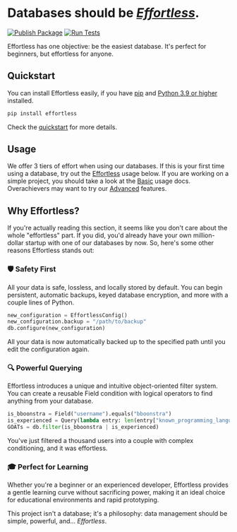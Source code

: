 # Databases should be [_Effortless_](https://bboonstra.dev/effortless/).

[![Publish Package](https://github.com/bboonstra/effortless/actions/workflows/publish.yml/badge.svg?branch=main)](https://github.com/bboonstra/effortless/actions/workflows/publish.yml)
[![Run Tests](https://github.com/bboonstra/effortless/actions/workflows/test.yml/badge.svg?branch=main)](https://github.com/bboonstra/effortless/actions/workflows/test.yml)

Effortless has one objective: be the easiest database.
It's perfect for beginners, but effortless for anyone.

## Quickstart

You can install Effortless easily, if you have
[pip](https://pip.pypa.io/en/stable/installation/) and
[Python 3.9 or higher](https://www.python.org/downloads/) installed.

```bash
pip install effortless
```

Check the [quickstart](https://effortless.bboonstra.dev/docs/quickstart.html) for more details.

## Usage

We offer 3 tiers of effort when using our databases. If this is your first time
using a database, try out the [Effortless](https://effortless.bboonstra.dev/docs/effortless-usage.html) usage below.
If you are working on a simple project, you should take a look at the
[Basic](https://effortless.bboonstra.dev/docs/basic-usage.html) usage docs.
Overachievers may want to try our [Advanced](https://effortless.bboonstra.dev/docs/advanced-usage.html) features.

## Why Effortless?

If you're actually reading this section, it seems like you don't care about the whole "effortless" part. If you did, you'd already have your own million-dollar startup with one of our databases by now. So, here's some other reasons Effortless stands out:

### 🛡️ Safety First

All your data is safe, lossless, and locally stored by default. You can begin persistent, automatic backups, keyed database encryption, and more with a couple lines of Python.

```py
new_configuration = EffortlessConfig()
new_configuration.backup = "/path/to/backup"
db.configure(new_configuration)
```

All your data is now automatically backed up to the specified path until you edit the configuration again.

### 🔍 Powerful Querying

Effortless introduces a unique and intuitive object-oriented filter system. You can create a reusable Field condition with logical operators to find anything from your database.

```python
is_bboonstra = Field("username").equals("bboonstra")
is_experienced = Query(lambda entry: len(entry["known_programming_languages"]) > 5)
GOATs = db.filter(is_bboonstra | is_experienced)
```

You've just filtered a thousand users into a couple with complex conditioning, and it was effortless.

### 🎓 Perfect for Learning

Whether you're a beginner or an experienced developer, Effortless provides a gentle learning curve without sacrificing power, making it an ideal choice for educational environments and rapid prototyping.

This project isn't a database; it's a philosophy:  data management should be simple, powerful, and... _Effortless_.
